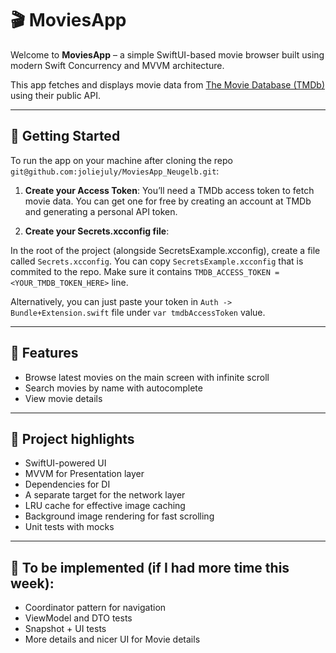 # 🎬 MoviesApp

Welcome to **MoviesApp** – a simple SwiftUI-based movie browser built using modern Swift Concurrency and MVVM architecture.

This app fetches and displays movie data from [The Movie Database (TMDb)](https://www.themoviedb.org/) using their public API.

---

## 🚀 Getting Started

To run the app on your machine after cloning the repo ```git@github.com:joliejuly/MoviesApp_Neugelb.git```:

1.	**Create your Access Token**:
You’ll need a TMDb access token to fetch movie data. You can get one for free by creating an account at TMDb and generating a personal API token.

2.	**Create your Secrets.xcconfig file**:

In the root of the project (alongside SecretsExample.xcconfig), create a file called ```Secrets.xcconfig```. You can copy ```SecretsExample.xcconfig``` that is commited to the repo.
Make sure it contains ```TMDB_ACCESS_TOKEN = <YOUR_TMDB_TOKEN_HERE>``` line.

Alternatively, you can just paste your token in ```Auth -> Bundle+Extension.swift``` file under ```var tmdbAccessToken``` value. 

---

## 📱 Features

- Browse latest movies on the main screen with infinite scroll
- Search movies by name with autocomplete
- View movie details

--- 

## 📱 Project highlights 

 - SwiftUI-powered UI
 - MVVM for Presentation layer
 - Dependencies for DI 
 - A separate target for the network layer
 - LRU cache for effective image caching
 - Background image rendering for fast scrolling 
 - Unit tests with mocks 

---

## 📱 To be implemented (if I had more time this week): 

  - Coordinator pattern for navigation
  - ViewModel and DTO tests
  - Snapshot + UI tests
  - More details and nicer UI for Movie details

